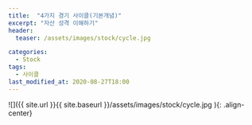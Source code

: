 ```yaml
---
title:  "4가지 경기 사이클(기본개념)"
excerpt: "자산 성격 이해하기"
header:
  teaser: /assets/images/stock/cycle.jpg

categories:
  - Stock
tags:
  - 사이클
last_modified_at: 2020-08-27T18:00
---
```


![]({{ site.url }}{{ site.baseurl }}/assets/images/stock/cycle.jpg   ){: .align-center} 